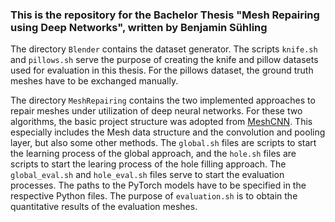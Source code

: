 ### This is the repository for the Bachelor Thesis "Mesh Repairing using Deep Networks", written by Benjamin Sühling

The directory `Blender` contains the dataset generator.
The scripts `knife.sh` and `pillows.sh` serve the purpose of creating the knife and pillow datasets used for evaluation in this thesis.
For the pillows dataset, the ground truth meshes have to be exchanged manually.

The directory `MeshRepairing` contains the two implemented approaches to repair meshes under utilization of deep neural networks.
For these two algorithms, the basic project structure was adopted from [MeshCNN](https://ranahanocka.github.io/MeshCNN/).
This especially includes the Mesh data structure and the convolution and pooling layer, but also some other methods.
The `global.sh` files are scripts to start the learning process of the global approach, and the `hole.sh` files are scripts to start the learing process of the hole filling approach.
The `global_eval.sh` and `hole_eval.sh` files serve to start the evaluation processes. The paths to the PyTorch models have to be specified in the respective Python files.
The purpose of `evaluation.sh` is to obtain the quantitative results of the evaluation meshes.
